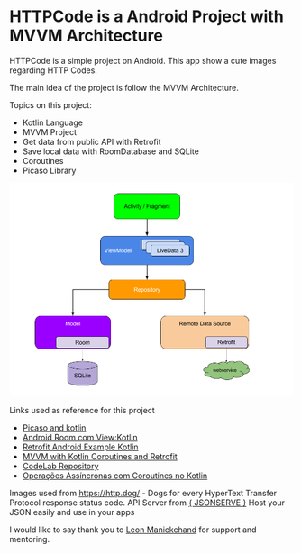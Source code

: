 # HTTPCode is a Android Project with MVVM Architecture

HTTPCode is a simple project on Android. This app show a cute images regarding HTTP Codes.

The main idea of the project is follow the MVVM Architecture.

Topics on this project:
  - Kotlin Language 
  - MVVM Project
  - Get data from public API with Retrofit
  - Save local data with RoomDatabase and SQLite
  - Coroutines 
  - Picaso Library


![Android Architecture recommended by google](architecture.png)

Links used as reference for this project
  - [Picaso and kotlin](https://camposha.info/android-examples/android-picasso/#gsc.tab=0)
  - [Android Room com View:Kotlin](https://developer.android.com/codelabs/android-room-with-a-view-kotlin#0)
  - [Retrofit Android Example Kotlin](https://howtodoandroid.com/retrofit-android-example-kotlin/)
  - [MVVM with Kotlin Coroutines and Retrofit](https://medium.com/android-beginners/mvvm-with-kotlin-coroutines-and-retrofit-example-d3f5f3b09050)
  - [CodeLab Repository](https://developer.android.com/codelabs/basic-android-kotlin-training-repository-pattern#0)
  - [Operações Assíncronas com Coroutines no Kotlin](https://cursos.alura.com.br/extra/webseries-coroutines-kotlin/operacoes-assincronas-no-kotlin-1-apresentacao-w1225)

Images used from https://http.dog/ - Dogs for every HyperText Transfer Protocol response status code.
API Server from [{ JSONSERVE }](https://jsonserve.com/) Host your JSON easily and use in your apps

I would like to say thank you to [Leon Manickchand](https://www.linkedin.com/in/manickchand/) for support and mentoring.

